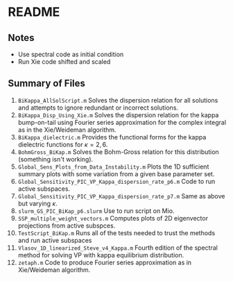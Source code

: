 # README

## Notes
- Use spectral code as initial condition
- Run Xie code shifted and scaled

## Summary of Files
1. `BiKappa_AllSolScript.m` Solves the dispersion relation for all solutions and attempts to ignore redundant or incorrect solutions.
3. `BiKappa_Disp_Using_Xie.m` Solves the dispersion relation for the kappa bump-on-tail using Fourier series approximation for the complex integral as in the Xie/Weideman algorithm.
3. `BiKappa_dielectric.m` Provides the functional forms for the kappa dielectric functions for $\kappa=2,6$.
4. `BohmGross_BiKap.m` Solves the Bohm-Gross relation for this distribution (something isn't working).
1. `Global_Sens_Plots_from_Data_Instability.m` Plots the 1D sufficient summary plots with some variation from a given base parameter set. 
2. `Global_Sensitivity_PIC_VP_Kappa_dispersion_rate_p6.m` Code to run active subspaces.
2. `Global_Sensitivity_PIC_VP_Kappa_dispersion_rate_p7.m` Same as above but varying $\kappa$.
7. `slurm_GS_PIC_BiKap_p6.slurm` Use to run script on Mio.
4. `SSP_multiple_weight_vectors.m` Computes plots of 2D eigenvector projections from active subspces.
5. `TestScript_BiKap.m` Runs all of the tests needed to trust the methods and run active subspaces
5. `Vlasov_1D_linearized_Steve_v4_Kappa.m` Fourth edition of the spectral method for solving VP with kappa equilibrium distribution.
8. `zetaph.m` Code to produce Fourier series approximation as in Xie/Weideman algorithm.

